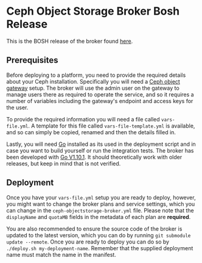 # Ceph Object Storage Broker Bosh Release

This is the BOSH release of the broker found [here](https://github.com/icclab/ceph-objectstore-broker).

## Prerequisites

Before deploying to a platform, you need to provide the required details about your Ceph installation. Specifically you will need a
[Ceph object gateway](http://docs.ceph.com/docs/master/radosgw/) setup. The broker will use the admin user on the gateway to manage users there as required to operate the
service, and so it requires a number of variables including the gateway's endpoint and access keys for the user.

To provide the required information you will need a file called `vars-file.yml`. A template for this file called `vars-file-template.yml` is available, and so can simply
be copied, renamed and then the details filled in.

Lastly, you will need [Go](https://golang.org/project/) installed as its used in the deployment script and in case you want to build yourself or run the integration tests.
The broker has been developed with [Go V1.10.1](https://golang.org/doc/go1.10). It should theoretically work with older releases, but keep in mind that is not verified.

## Deployment

Once you have your `vars-file.yml` setup you are ready to deploy, however, you might want to change the broker plans and service settings, which you can change in the
`ceph-objectstorage-broker.yml` file. Please note that the `displayName` and `quotaMB` fields in the metadata of each plan are **required**.

You are also recommended to ensure the source code of the broker is updated to the latest version, which you can do by running `git submodule update --remote`.
Once you are ready to deploy you can do so by `./deploy.sh my-deployment-name`. Remember that the supplied deployment name must match the name in the manifest.